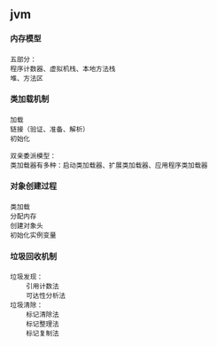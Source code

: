 ## jvm
#### 内存模型
    五部分：
    程序计数器、虚拟机栈、本地方法栈
    堆、方法区
#### 类加载机制
    加载
    链接（验证、准备、解析）
    初始化

    双亲委派模型：
    类加载器有多种：启动类加载器、扩展类加载器、应用程序类加载器
#### 对象创建过程
    类加载
    分配内存
    创建对象头
    初始化实例变量
#### 垃圾回收机制
    垃圾发现：
        引用计数法
        可达性分析法
    垃圾清除：
        标记清除法
        标记整理法
        标记复制法